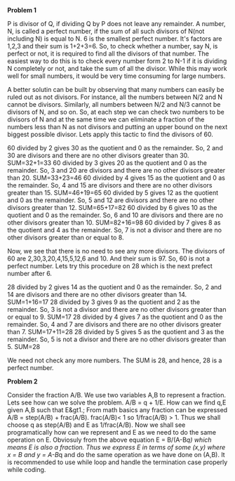 **Problem 1**

P is divisor of Q, if dividing Q by P does not leave any remainder. A number, N, is called a perfect number, if the sum of all such divisors of N(not including N) is equal to N. 6 is the smallest perfect number. It's factors are 1,2,3 and their sum is 1+2+3=6. So, to check whether a number, say N, is perfect or not, it is required to find all the divisors of that number. The easiest way to do this is to check every number form 2 to N-1 if it is dividing N completely or not, and take the sum of all the divisor. While this may work well for small numbers, it would be very time consuming for large numbers.

A better solutin can be built by observing that many numbers can easily be ruled out as not divisors. For instance, all the numbers between N/2 and N cannot be divisors. Similarly, all numbers between N/2 and N/3 cannot be divisors of N, and so on. So, at each step we can check two numbers to be divisors of N and at the same time we can eliminate a fraction of the numbers less than N as not divisors and putting an upper bound on the next biggest possible divisor. Lets apply this tactic to find the divisors of 60.

60 divided by 2 gives 30 as the quotient and 0 as the remainder. So, 2 and 30 are divisors and there are no other divisors greater than 30. SUM=32+1=33
60 divided by 3 gives 20 as the quotient and 0 as the remainder. So, 3 and 20 are divisors and there are no other divisors greater than 20. SUM=33+23=46
60 divided by 4 gives 15 as the quotient and 0 as the remainder. So, 4 and 15 are divisors and there are no other divisors greater than 15. SUM=46+19=65
60 divided by 5 gives 12 as the quotient and 0 as the remainder. So, 5 and 12 are divisors and there are no other divisors greater than 12. SUM=65+17=82
60 divided by 6 gives 10 as the quotient and 0 as the remainder. So, 6 and 10 are divisors and there are no other divisors greater than 10. SUM=82+16=98
60 divided by 7 gives 8 as the quotient and 4 as the remainder. So, 7 is not a divisor and there are no other divisors greater than or equal to 8.


Now, we see that there is no need to see any more divisors. The divisors of 60 are 2,30,3,20,4,15,5,12,6 and 10. And their sum is 97. So, 60 is not a perfect number. Lets try this procedure on 28 which is the next prefect number after 6.

28 divided by 2 gives 14 as the quotient and 0 as the remainder. So, 2 and 14 are divisors and there are no other divisors greater than 14. SUM=1+16=17
28 divided by 3 gives 9 as the quotient and 2 as the remainder. So, 3 is not a divisor and there are no other divisors greater than or equal to 9. SUM=17
28 divided by 4 gives 7 as the quotient and 0 as the remainder. So, 4 and 7 are divisors and there are no other divisors greater than 7. SUM=17+11=28
28 divided by 5 gives 5 as the quotient and 3 as the remainder. So, 5 is not a divisor and there are no other divisors greater than 5. SUM=28


We need not check any more numbers. The SUM is 28, and hence, 28 is a perfect number.

**Problem 2**

Consider the fraction A/B. We use two variables A,B to represent a fraction. Lets see how can we solve the problem. A/B = q + 1/E. How can we find q,E given A,B such that E&gt1.; From math basics any fraction can be expressed A/B = step(A/B) + frac(A/B). frac(A/B)< 1 so 1/frac(A/B) > 1. Thus we shall choose q as step(A/B) and E as 1/frac(A/B). Now we shall see programatically how can we represent and E as we need to do the same operation on E. Obviosuly from the above equation E = B/(A-B*q) which means E is also a fraction. Thus we express E in terms of some (x,y) where x = B and y = A-B*q and do the same operation as we have done on (A,B). It is recommended to use while loop and handle the termination case properly while coding.
